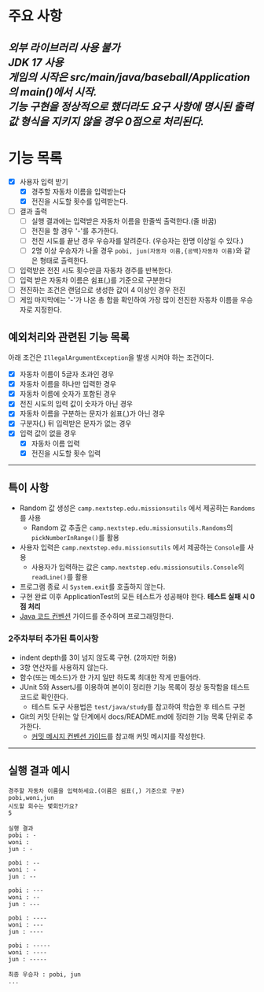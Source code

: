 # 주요 사항
***외부 라이브러리 사용 불가***        
***JDK 17 사용***         
***게임의 시작은 src/main/java/baseball/Application의 main()에서 시작.***     
***기능 구현을 정상적으로 했더라도 요구 사항에 명시된 출력값 형식을 지키지 않을 경우 0점으로 처리된다.***
---------------------------------    

# 기능 목록
- [X] 사용자 입력 받기
    - [X] 경주할 자동차 이름을 입력받는다
    - [X] 전진을 시도할 횟수를 입력받는다.
- [ ] 결과 출력
    - [ ] 실행 결과에는 입력받은 자동차 이름을 한줄씩 출력한다.(줄 바꿈)
    - [ ] 전진을 할 경우 '-'를 추가한다.
    - [ ] 전진 시도를 끝난 경우 우승자를 알려준다. (우승자는 한명 이상일 수 있다.)
    - [ ] 2명 이상 우승자가 나올 경우 `pobi, jun(자동차 이름,{공백}자동차 이름)`와 같은 형태로 출력한다.
- [ ] 입력받은 전진 시도 횟수만큼 자동차 경주를 반복한다.
- [ ] 입력 받은 자동차 이름은 쉼표(,)를 기준으로 구분한다
- [ ] 전진하는 조건은 랜덤으로 생성한 값이 4 이상인 경우 전진
- [ ] 게임 마지막에는 '-'가 나온 총 합을 확인하여 가장 많이 전진한 자동차 이름을 우승자로 지정한다.
## 예외처리와 관련된 기능 목록
아래 조건은 `IllegalArgumentException`을 발생 시켜야 하는 조건이다.
- [X] 자동차 이름이 5글자 초과인 경우
- [X] 자동차 이름을 하나만 입력한 경우
- [X] 자동차 이름에 숫자가 포함된 경우
- [X] 전진 시도의 입력 값이 숫자가 아닌 경우
- [X] 자동차 이름을 구분하는 문자가 쉼표(,)가 아닌 경우
- [X] 구분자(,) 뒤 입력받은 문자가 없는 경우
- [X] 입력 값이 없을 경우
    - [X] 자동차 이름 입력
    - [X] 전진을 시도할 횟수 입력

---------------------------------

## 특이 사항
- Random 값 생성은 `camp.nextstep.edu.missionsutils` 에서 제공하는 `Randoms`를 사용
    - Random 값 추출은  `camp.nextstep.edu.missionsutils.Randoms`의 `pickNumberInRange()`를 활용
- 사용자 입력은  `camp.nextstep.edu.missionsutils` 에서 제공하는 `Console`를 사용
    - 사용자가 입력하는 값은 `camp.nextstep.edu.missionsutils.Console`의 `readLine()`를 활용
- 프로그램 종료 시 `System.exit`를 호출하지 않는다.
- 구현 완료 이후 ApplicationTest의 모든 테스트가 성공해야 한다. **테스트 실패 시 0점 처리**
- [Java 코드 컨벤션](https://github.com/woowacourse/woowacourse-docs/tree/main/styleguide/java) 가이드를 준수하며 프로그래밍한다.

### 2주차부터 추가된 특이사항
- indent depth를 3이 넘지 않도록 구현. (2까지만 허용)     
- 3항 연산자를 사용하지 않는다.
- 함수(또는 메소드)가 한 가지 일만 하도록 최대한 작게 만들어라.
- JUnit 5와 AssertJ를 이용하여 본이이 정리한 기능 목록이 정상 동작함을 테스트 코드로 확인한다.
    - 테스트 도구 사용법은 `test/java/study`를 참고하여 학습한 후 테스트 구현 
- Git의 커밋 단위는 앞 단계에서 docs/README.md에 정리한 기능 목록 단위로 추가한다.
    - [커밋 메시지 컨벤션 가이드](https://gist.github.com/stephenparish/9941e89d80e2bc58a153)를 참고해 커밋 메시지를 작성한다.

---------------------------------
## 실행 결과 예시
```
경주할 자동차 이름을 입력하세요.(이름은 쉼표(,) 기준으로 구분)
pobi,woni,jun
시도할 회수는 몇회인가요?
5

실행 결과
pobi : -
woni : 
jun : -

pobi : --
woni : -
jun : --

pobi : ---
woni : --
jun : ---

pobi : ----
woni : ---
jun : ----

pobi : -----
woni : ----
jun : -----

최종 우승자 : pobi, jun
...